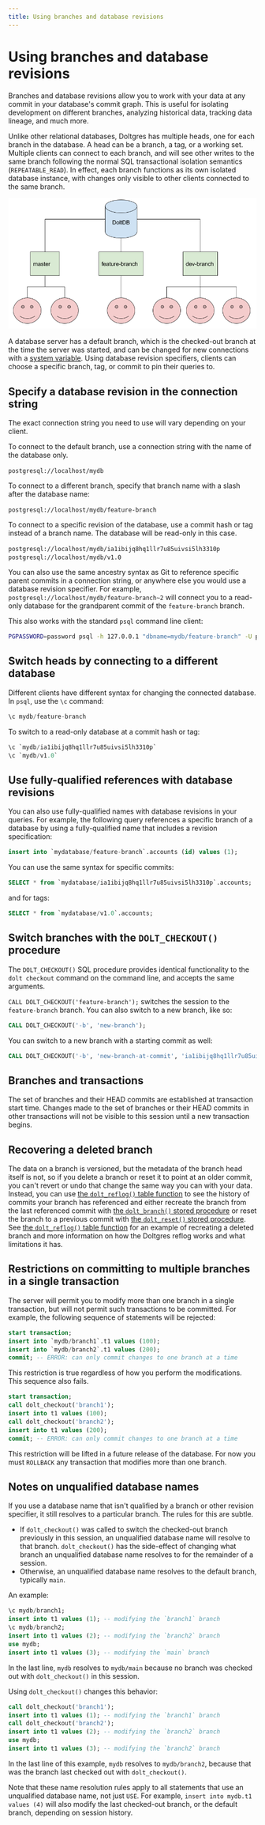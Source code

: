 ```yaml
---
title: Using branches and database revisions
---
```


# Using branches and database revisions 

Branches and database revisions allow you to work with your data at any commit in your database's
commit graph.  This is useful for isolating development on different branches, analyzing historical
data, tracking data lineage, and much more.

Unlike other relational databases, Doltgres has multiple heads, one for each branch in the database. A
head can be a branch, a tag, or a working set. Multiple clients can connect to each branch, and will
see other writes to the same branch following the normal SQL transactional isolation semantics
(`REPEATABLE_READ`). In effect, each branch functions as its own isolated database instance, with
changes only visible to other clients connected to the same branch.

![A Doltgres database server with multiple heads](../../../.gitbook/assets/dolt-server-branches.png)

A database server has a default branch, which is the checked-out branch at the time the server was
started, and can be changed for new connections with a [system
variable](./dolt-sysvars.md#dbname_default_branch). Using database revision specifiers, clients can
choose a specific branch, tag, or commit to pin their queries to.

## Specify a database revision in the connection string

The exact connection string you need to use will vary depending on your client.

To connect to the default branch, use a connection string with the name of the database only.

`postgresql://localhost/mydb`

To connect to a different branch, specify that branch name with a slash after the database name:

`postgresql://localhost/mydb/feature-branch`

To connect to a specific revision of the database, use a commit hash or tag instead of a branch
name. The database will be read-only in this case.

`postgresql://localhost/mydb/ia1ibijq8hq1llr7u85uivsi5lh3310p`
`postgresql://localhost/mydb/v1.0`

You can also use the same ancestry syntax as Git to reference specific parent commits in a
connection string, or anywhere else you would use a database revision specifier. For example,
`postgresql://localhost/mydb/feature-branch~2` will connect you to a read-only database for the
grandparent commit of the `feature-branch` branch.

This also works with the standard `psql` command line client:

```sh
PGPASSWORD=password psql -h 127.0.0.1 "dbname=mydb/feature-branch" -U postgres
```

## Switch heads by connecting to a different database

Different clients have different syntax for changing the connected database. In `psql`, use the `\c`
command:

```sql
\c mydb/feature-branch
```

To switch to a read-only database at a commit hash or tag:

```sql
\c `mydb/ia1ibijq8hq1llr7u85uivsi5lh3310p`
\c `mydb/v1.0`
```

## Use fully-qualified references with database revisions

<!-- TODO: revisit this when we have better schema support -->

You can also use fully-qualified names with database revisions in your queries. For example, the
following query references a specific branch of a database by using a fully-qualified name that
includes a revision specification:

```sql
insert into `mydatabase/feature-branch`.accounts (id) values (1);
```

You can use the same syntax for specific commits:

```sql
SELECT * from `mydatabase/ia1ibijq8hq1llr7u85uivsi5lh3310p`.accounts;
```

and for tags:

```sql
SELECT * from `mydatabase/v1.0`.accounts;
```

## Switch branches with the `DOLT_CHECKOUT()` procedure

The `DOLT_CHECKOUT()` SQL procedure provides identical functionality to
the `dolt checkout` command on the command line, and accepts the same
arguments.

`CALL DOLT_CHECKOUT('feature-branch');` switches the session to the
`feature-branch` branch. You can also switch to a new branch, like so:

```sql
CALL DOLT_CHECKOUT('-b', 'new-branch');
```

You can switch to a new branch with a starting commit as well:

```sql
CALL DOLT_CHECKOUT('-b', 'new-branch-at-commit', 'ia1ibijq8hq1llr7u85uivsi5lh3310p')
```

## Branches and transactions

The set of branches and their HEAD commits are established at transaction start time. Changes made
to the set of branches or their HEAD commits in other transactions will not be visible to this
session until a new transaction begins.

## Recovering a deleted branch

The data on a branch is versioned, but the metadata of the branch head itself is not, so if you delete a 
branch or reset it to point at an older commit, you can't revert or undo that change the same way you can 
with your data. Instead, you can use 
[the `dolt_reflog()` table function](./dolt-sql-functions.md#dolt_reflog) to see the history of commits
your branch has referenced and either recreate the branch from the last referenced commit with 
[the `dolt_branch()` stored procedure](./dolt-sql-procedures.md#dolt_branch) or reset the branch to a 
previous commit with [the `dolt_reset()` stored procedure](./dolt-sql-procedures.md#dolt_reset). See
[the `dolt_reflog()` table function](./dolt-sql-functions.md#dolt_reflog) for an example of recreating
a deleted branch and more information on how the Doltgres reflog works and what limitations it has.

## Restrictions on committing to multiple branches in a single transaction

The server will permit you to modify more than one branch in a single transaction, but will not
permit such transactions to be committed. For example, the following sequence of statements will be
rejected:

```sql
start transaction;
insert into `mydb/branch1`.t1 values (100);
insert into `mydb/branch2`.t1 values (200);
commit; -- ERROR: can only commit changes to one branch at a time
```

This restriction is true regardless of how you perform the modifications. This
sequence also fails.

```sql
start transaction;
call dolt_checkout('branch1');
insert into t1 values (100);
call dolt_checkout('branch2');
insert into t1 values (200);
commit; -- ERROR: can only commit changes to one branch at a time
```

This restriction will be lifted in a future release of the database. For now you must `ROLLBACK` any
transaction that modifies more than one branch.

## Notes on unqualified database names

If you use a database name that isn't qualified by a branch or other revision specifier, it still
resolves to a particular branch. The rules for this are subtle.

* If `dolt_checkout()` was called to switch the checked-out branch previously in this session, an
  unqualified database name will resolve to that branch. `dolt_checkout()` has the side-effect of
  changing what branch an unqualified database name resolves to for the remainder of a session.
* Otherwise, an unqualified database name resolves to the default branch, typically `main`.

An example:

```sql
\c mydb/branch1;
insert into t1 values (1); -- modifying the `branch1` branch
\c mydb/branch2;
insert into t1 values (2); -- modifying the `branch2` branch
use mydb;
insert into t1 values (3); -- modifying the `main` branch
```

In the last line, `mydb` resolves to `mydb/main` because no branch was checked out with
`dolt_checkout()` in this session.

Using `dolt_checkout()` changes this behavior:

```sql
call dolt_checkout('branch1');
insert into t1 values (1); -- modifying the `branch1` branch
call dolt_checkout('branch2');
insert into t1 values (2); -- modifying the `branch2` branch
use mydb;
insert into t1 values (3); -- modifying the `branch2` branch
```

In the last line of this example, `mydb` resolves to `mydb/branch2`, because that was the branch
last checked out with `dolt_checkout()`.

Note that these name resolution rules apply to all statements that use an unqualified database name,
not just `USE`. For example, `insert into mydb.t1 values (4)` will also modify the last checked-out
branch, or the default branch, depending on session history.
